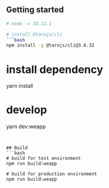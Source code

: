 ## Getting started

```bash
# node -v 18.12.1

# install @tarojs/cli
```bash
npm install -g @tarojs/cli@3.6.32
```

# install dependency
yarn install

# develop
yarn dev:weapp
```


## Build
```bash
# build for test environment
npm run build:weapp

# build for production environment
npm run build:weapp
```
